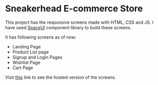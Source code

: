 # Sneakerhead E-commerce Store

This project has the responsive screens made with HTML, CSS and JS. I have used [SpaceUI](https://zen-bartik-5ee75e.netlify.app/) component library to build these screens.

It has following screens as of now:

- Landing Page
- Product List page
- Signup and Login Pages
- Wishlist Page
- Cart Page   

Visit [this](https://keen-pasteur-021d2b.netlify.app/) link to see the hosted version of the screens.
